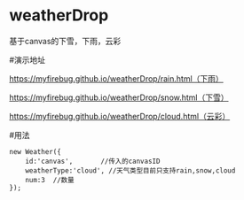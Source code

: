 # weatherDrop
基于canvas的下雪，下雨，云彩


#演示地址
<p><a href="https://myfirebug.github.io/weatherDrop/rain.html">https://myfirebug.github.io/weatherDrop/rain.html（下雨）</a></p>
<p><a href="https://myfirebug.github.io/weatherDrop/snow.html">https://myfirebug.github.io/weatherDrop/snow.html（下雪）</a></p>
<p><a href="https://myfirebug.github.io/weatherDrop/cloud.html">https://myfirebug.github.io/weatherDrop/cloud.html（云彩）</a></p>


#用法

```
new Weather({
    id:'canvas',       //传入的canvasID
    weatherType:'cloud', //天气类型目前只支持rain,snow,cloud
    num:3  //数量
});
```


